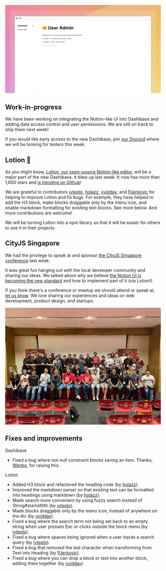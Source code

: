 ![Dashibase + Lotion WIP](../assets/dashibase-lotion.png)

## Work-in-progress

We have been working on integrating the Notion-like UI into Dashibase and adding data access control and user permissions. We are still on track to ship them next week!

If you would like early access to the new Dashibase, join [our Discord](https://discord.gg/rUw2snFeUZ) where we will be looking for testers this week. 

## Lotion 🧴

As you might know, [Lotion, our open-source Notion-like editor](https://github.com/Dashibase/lotion), will be a major part of the new Dashibase. It blew up last week. It now has more than 1,600 stars and [is trending on Github](https://twitter.com/dashibase/status/1553945080641204224)! 

We are grateful to contributors [ivteplo](https://github.com/ivteplo), [holazz](https://github.com/holazz), [vvidday](https://github.com/vvidday), and [PJerkovic](https://github.com/PJerkovic) for helping to improve Lotion and fix bugs. For example, they have helped to add the H3 block, make blocks draggable only by the menu icon, and enable markdown formatting for existing text blocks. See more below. And more contributions are welcome!

We will be turning Lotion into a npm library so that it will be easier for others to use it in their projects.

## CityJS Singapore

We had the privilege to speak at and sponsor [the CityJS Singapore conference](https://singapore.cityjsconf.org/) last week. 

It was great fun hanging out with the local developer community and sharing our ideas. We talked about why we believe [the Notion UI is becoming the new standard](https://dashibase.com/blog/notion-ui/) and how to implement part of it (via Lotion!)

If you think there's a conference or meetup we should attend or speak at, [let us know](https://discord.gg/rUw2snFeUZ). We love sharing our experiences and ideas on web development, product design, and startups. 

![CityJS Singapore](../assets/cityjs.jpeg)

## Fixes and improvements

Dashibase

- Fixed a bug where not-null constraint blocks saving an item. Thanks, [Wenbo](https://www.linkedin.com/in/wenbo-zong-39bbb65a/), for raising this.

Lotion

- Added H3 block and refactored the heading code (by [holazz](https://github.com/holazz)).
- Improved the markdown parser so that existing text can be formatted into headings using markdown (by [holazz](https://github.com/holazz)).
- Made search more convenient by using fuzzy search instead of String#startsWith (by [ivteplo](https://github.com/ivteplo)).
- Made blocks draggable only by the menu icon, instead of anywhere on the div (by [vvidday](https://github.com/vvidday)).
- Fixed a bug where the search term not being set back to an empty string when user presses Esc or clicks outside the block menu (by [ivteplo](https://github.com/ivteplo)).
- Fixed a bug where spaces being ignored when a user inputs a search query (by [ivteplo](https://github.com/ivteplo)).
- Fixed a bug that removed the last character when transforming from Text into Heading (by [PJerkovic](https://github.com/PJerkovic)).
- Fixed a bug where you can drop a block or text into another block, adding them together (by [vvidday](https://github.com/vvidday)).